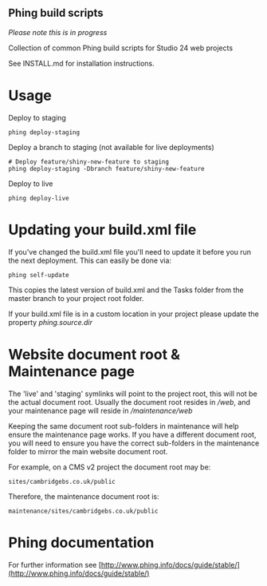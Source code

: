 Phing build scripts
-------------------

*Please note this is in progress*

Collection of common Phing build scripts for Studio 24 web projects

See INSTALL.md for installation instructions.

Usage
=====

Deploy to staging

    phing deploy-staging

Deploy a branch to staging (not available for live deployments)

    # Deploy feature/shiny-new-feature to staging
    phing deploy-staging -Dbranch feature/shiny-new-feature

Deploy to live

    phing deploy-live

Updating your build.xml file
============================
If you've changed the build.xml file you'll need to update it before you run the
next deployment. This can easily be done via:

    phing self-update

This copies the latest version of build.xml and the Tasks folder from the master 
branch to your project root folder.

If your build.xml file is in a custom location in your project please update the 
property *phing.source.dir*

Website document root & Maintenance page
========================================
The 'live' and 'staging' symlinks will point to the project root, this will not
be the actual document root. Usually the document root resides in */web*, and 
your maintenance page will reside in */maintenance/web*

Keeping the same document root sub-folders in maintenance will help ensure the 
maintenance page works. If you have a different document root, you will need to 
ensure you have the correct sub-folders in the maintenance folder to mirror the 
main website document root. 

For example, on a CMS v2 project the document root may be:

    sites/cambridgebs.co.uk/public

Therefore, the maintenance document root is:

    maintenance/sites/cambridgebs.co.uk/public

Phing documentation
===================
For further information see [http://www.phing.info/docs/guide/stable/](http://www.phing.info/docs/guide/stable/)